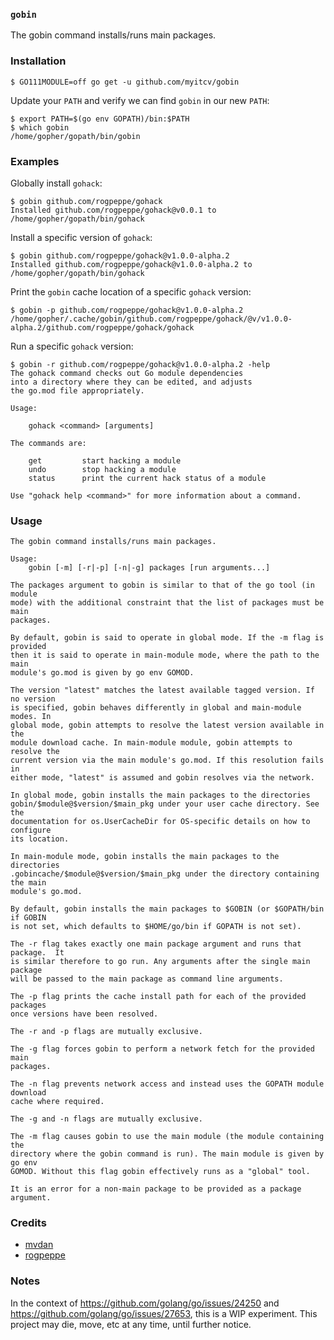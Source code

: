 <!-- __JSON: go list -json .
### `{{ filepathBase .Out.ImportPath}}`

{{.Out.Doc}}
-->
### `gobin`

The gobin command installs/runs main packages.
<!-- END -->

<!-- __JSON: go run github.com/myitcv/gobin -m -r myitcv.io/cmd/egrunner .readme.sh # LONG ONLINE

### Installation

```
{{PrintBlock "get" -}}
```

Update your `PATH` and verify we can find `gobin` in our new `PATH`:

```
{{PrintBlock "fix path" -}}
```

### Examples

Globally install `gohack`:

```
{{PrintBlock "gohack" -}}
```

Install a specific version of `gohack`:

```
{{PrintBlock "gohack v1.0.0-alpha.2" -}}
```

Print the `gobin` cache location of a specific `gohack` version:

```
{{PrintBlock "gohack print" -}}
```

Run a specific `gohack` version:

```
{{PrintBlock "gohack run" -}}
```

-->

### Installation

```
$ GO111MODULE=off go get -u github.com/myitcv/gobin
```

Update your `PATH` and verify we can find `gobin` in our new `PATH`:

```
$ export PATH=$(go env GOPATH)/bin:$PATH
$ which gobin
/home/gopher/gopath/bin/gobin
```

### Examples

Globally install `gohack`:

```
$ gobin github.com/rogpeppe/gohack
Installed github.com/rogpeppe/gohack@v0.0.1 to /home/gopher/gopath/bin/gohack
```

Install a specific version of `gohack`:

```
$ gobin github.com/rogpeppe/gohack@v1.0.0-alpha.2
Installed github.com/rogpeppe/gohack@v1.0.0-alpha.2 to /home/gopher/gopath/bin/gohack
```

Print the `gobin` cache location of a specific `gohack` version:

```
$ gobin -p github.com/rogpeppe/gohack@v1.0.0-alpha.2
/home/gopher/.cache/gobin/github.com/rogpeppe/gohack/@v/v1.0.0-alpha.2/github.com/rogpeppe/gohack/gohack
```

Run a specific `gohack` version:

```
$ gobin -r github.com/rogpeppe/gohack@v1.0.0-alpha.2 -help
The gohack command checks out Go module dependencies
into a directory where they can be edited, and adjusts
the go.mod file appropriately.

Usage:

	gohack <command> [arguments]

The commands are:

	get         start hacking a module
	undo        stop hacking a module
	status      print the current hack status of a module

Use "gohack help <command>" for more information about a command.
```

<!-- END -->

### Usage

<!-- __TEMPLATE: sh -c "go run ${DOLLAR}(go list -f '{{.ImportPath}}') -h 2>&1 | head -n -1 || true"

```
{{.Out -}}
```
-->

```
The gobin command installs/runs main packages.

Usage:
	gobin [-m] [-r|-p] [-n|-g] packages [run arguments...]

The packages argument to gobin is similar to that of the go tool (in module
mode) with the additional constraint that the list of packages must be main
packages.

By default, gobin is said to operate in global mode. If the -m flag is provided
then it is said to operate in main-module mode, where the path to the main
module's go.mod is given by go env GOMOD.

The version "latest" matches the latest available tagged version. If no version
is specified, gobin behaves differently in global and main-module modes. In
global mode, gobin attempts to resolve the latest version available in the
module download cache. In main-module module, gobin attempts to resolve the
current version via the main module's go.mod. If this resolution fails in
either mode, "latest" is assumed and gobin resolves via the network.

In global mode, gobin installs the main packages to the directories
gobin/$module@$version/$main_pkg under your user cache directory. See the
documentation for os.UserCacheDir for OS-specific details on how to configure
its location.

In main-module mode, gobin installs the main packages to the directories
.gobincache/$module@$version/$main_pkg under the directory containing the main
module's go.mod.

By default, gobin installs the main packages to $GOBIN (or $GOPATH/bin if GOBIN
is not set, which defaults to $HOME/go/bin if GOPATH is not set).

The -r flag takes exactly one main package argument and runs that package.  It
is similar therefore to go run. Any arguments after the single main package
will be passed to the main package as command line arguments.

The -p flag prints the cache install path for each of the provided packages
once versions have been resolved.

The -r and -p flags are mutually exclusive.

The -g flag forces gobin to perform a network fetch for the provided main
packages.

The -n flag prevents network access and instead uses the GOPATH module download
cache where required.

The -g and -n flags are mutually exclusive.

The -m flag causes gobin to use the main module (the module containing the
directory where the gobin command is run). The main module is given by go env
GOMOD. Without this flag gobin effectively runs as a "global" tool.

It is an error for a non-main package to be provided as a package argument.

```
<!-- END -->


### Credits

* [mvdan](https://github.com/mvdan)
* [rogpeppe](https://github.com/rogpeppe)

### Notes

In the context of https://github.com/golang/go/issues/24250 and https://github.com/golang/go/issues/27653, this is a WIP
experiment. This project may die, move, etc at any time, until further notice.

